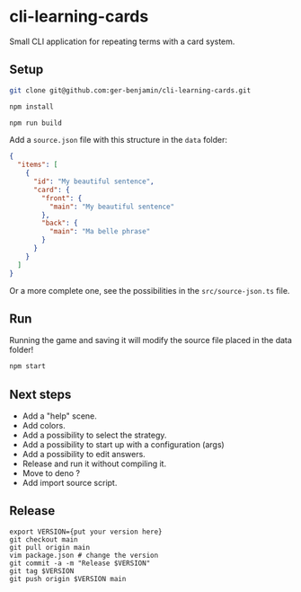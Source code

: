 # cli-learning-cards
Small CLI application for repeating terms with a card system.

## Setup

```bash
git clone git@github.com:ger-benjamin/cli-learning-cards.git

npm install

npm run build
```

Add a `source.json` file with this structure in the `data` folder:

```json
{
  "items": [
    {
      "id": "My beautiful sentence",
      "card": {
        "front": {
          "main": "My beautiful sentence"
        },
        "back": {
          "main": "Ma belle phrase"
        }
      }
    }
  ]
}

```

Or a more complete one, see the possibilities in the `src/source-json.ts` file.

## Run

Running the game and saving it will modify the source file placed in the data
folder!

```bash
npm start
```

## Next steps
 * Add a "help" scene.
 * Add colors.
 * Add a possibility to select the strategy.
 * Add a possibility to start up with a configuration (args)
 * Add a possibility to edit answers.
 * Release and run it without compiling it.
 * Move to deno ?
 * Add import source script.

## Release

```
export VERSION={put your version here}
git checkout main
git pull origin main
vim package.json # change the version
git commit -a -m "Release $VERSION"
git tag $VERSION
git push origin $VERSION main
```

